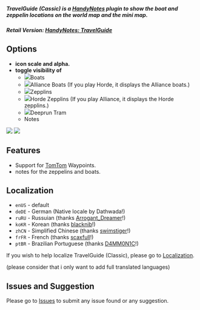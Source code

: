##### **TravelGuide (Cassic) is a [HandyNotes](https://www.curseforge.com/wow/addons/handynotes) plugin to show the boat and zeppelin locations on the world map and the mini map.**
##### **Retail Version: [HandyNotes: TravelGuide](https://www.curseforge.com/wow/addons/handynotes-travelguide)**

## Options
* **icon scale and alpha.**
* **toggle visibility of**
	* ![](https://i.imgur.com/H9wPEeD.png)Boats
	* ![](https://i.imgur.com/vfQqSBK.png)Alliance Boats (If you play Horde, it displays the Alliance boats.)
	* ![](https://i.imgur.com/cWTR8xo.png)Zepplins
	* ![](https://i.imgur.com/HQLt4uh.png)Horde Zepplins (If you play Alliance, it displays the Horde zepplins.)
	* ![](https://i.imgur.com/VYJ1NaJ.png)Deeprun Tram
	* Notes
	
![](https://i.imgur.com/NJyqYnw.png) ![](https://i.imgur.com/94Imo8e.png)
    
## Features
* Support for [TomTom](https://www.curseforge.com/wow/addons/tomtom) Waypoints.
* notes for the zeppelins and boats.

## Localization
* `enUS` - default
* `deDE` - German (Native locale by Dathwada!)
* `ruRU` - Russuian (thanks [Arrogant_Dreamer](https://www.curseforge.com/members/Arrogant_Dreamer)!)
* `koKR` - Korean (thanks [blacknib](https://www.curseforge.com/members/blacknib)!)
* `zhCN` - Simplified Chinese (thanks [swimstiger](https://www.curseforge.com/members/swimstiger)!)
* `frFR` - French (thanks [scaxfull](https://www.curseforge.com/members/scaxfull)!)
* `ptBR` - Brazilian Portuguese (thanks [D4MM0N1C](https://www.curseforge.com/members/D4MM0N1C)!)

If you wish to help localize TravelGuide (Classic), please go to [Localization](https://www.curseforge.com/wow/addons/handynotes-travelguide-classic/localization).

(please consider that i only want to add full translated languages)

## Issues and Suggestion

Please go to [Issues](https://www.curseforge.com/wow/addons/handynotes-travelguide-classic/issues) to submit any issue found or any suggestion.
